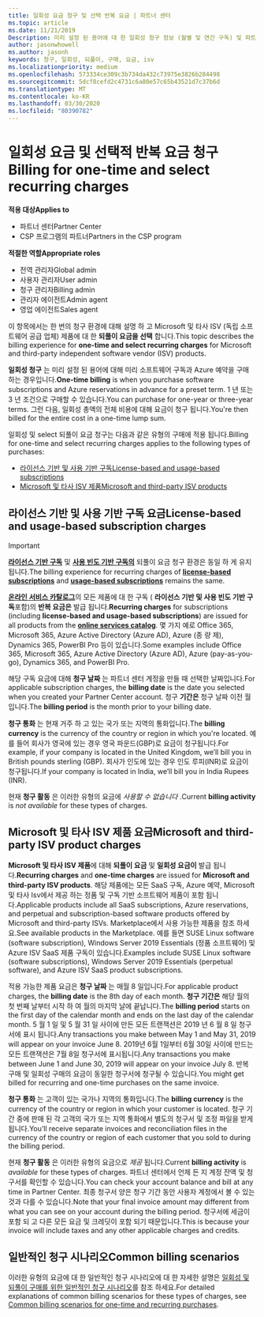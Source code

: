 ```yaml
---
title: 일회성 요금 청구 및 선택 반복 요금 | 파트너 센터
ms.topic: article
ms.date: 11/21/2019
Description: 미리 설정 된 용어에 대 한 일회성 청구 정보 (월별 및 연간 구독) 및 파트너 센터의 선택 되풀이 요금 (해당 Microsoft 및 타사 ISV 제품의 경우)에 대 한 청구
author: jasonwhowell
ms.author: jasonh
keywords: 청구, 일회성, 되풀이, 구매, 요금, isv
ms.localizationpriority: medium
ms.openlocfilehash: 573334ce309c3b734da432c73975e3826b284498
ms.sourcegitcommit: 5dcf8cefd2c4731c6a80e57c65b43521d7c37b6d
ms.translationtype: MT
ms.contentlocale: ko-KR
ms.lasthandoff: 03/30/2020
ms.locfileid: "80390782"
---
```

#  <a name="billing-for-one-time-and-select-recurring-charges"></a><span data-ttu-id="2c2be-104">일회성 요금 및 선택적 반복 요금 청구</span><span class="sxs-lookup"><span data-stu-id="2c2be-104">Billing for one-time and select recurring charges</span></span>

<span data-ttu-id="2c2be-105">**적용 대상**</span><span class="sxs-lookup"><span data-stu-id="2c2be-105">**Applies to**</span></span>
- <span data-ttu-id="2c2be-106">파트너 센터</span><span class="sxs-lookup"><span data-stu-id="2c2be-106">Partner Center</span></span>
- <span data-ttu-id="2c2be-107">CSP 프로그램의 파트너</span><span class="sxs-lookup"><span data-stu-id="2c2be-107">Partners in the CSP program</span></span>

<span data-ttu-id="2c2be-108">**적절한 역할**</span><span class="sxs-lookup"><span data-stu-id="2c2be-108">**Appropriate roles**</span></span>
-   <span data-ttu-id="2c2be-109">전역 관리자</span><span class="sxs-lookup"><span data-stu-id="2c2be-109">Global admin</span></span>
-   <span data-ttu-id="2c2be-110">사용자 관리자</span><span class="sxs-lookup"><span data-stu-id="2c2be-110">User admin</span></span>
-   <span data-ttu-id="2c2be-111">청구 관리자</span><span class="sxs-lookup"><span data-stu-id="2c2be-111">Billing admin</span></span>
-   <span data-ttu-id="2c2be-112">관리자 에이전트</span><span class="sxs-lookup"><span data-stu-id="2c2be-112">Admin agent</span></span>
-   <span data-ttu-id="2c2be-113">영업 에이전트</span><span class="sxs-lookup"><span data-stu-id="2c2be-113">Sales agent</span></span>

<span data-ttu-id="2c2be-114">이 항목에서는 한 번의 청구 환경에 대해 설명 하 고 Microsoft 및 타사 ISV (독립 소프트웨어 공급 업체) 제품에 대 한 **되풀이 요금을 선택** 합니다.</span><span class="sxs-lookup"><span data-stu-id="2c2be-114">This topic describes the billing experience for **one-time and select recurring charges** for Microsoft and third-party independent software vendor (ISV) products.</span></span> 

<span data-ttu-id="2c2be-115">**일회성 청구** 는 미리 설정 된 용어에 대해 미리 소프트웨어 구독과 Azure 예약을 구매 하는 경우입니다.</span><span class="sxs-lookup"><span data-stu-id="2c2be-115">**One-time billing** is when you purchase software subscriptions and Azure reservations in advance for a preset term.</span></span> <span data-ttu-id="2c2be-116">1 년 또는 3 년 조건으로 구매할 수 있습니다.</span><span class="sxs-lookup"><span data-stu-id="2c2be-116">You can purchase for one-year or three-year terms.</span></span> <span data-ttu-id="2c2be-117">그런 다음, 일회성 총액의 전체 비용에 대해 요금이 청구 됩니다.</span><span class="sxs-lookup"><span data-stu-id="2c2be-117">You're then billed for the entire cost in a one-time lump sum.</span></span>

<span data-ttu-id="2c2be-118">일회성 및 select 되풀이 요금 청구는 다음과 같은 유형의 구매에 적용 됩니다.</span><span class="sxs-lookup"><span data-stu-id="2c2be-118">Billing for one-time and select recurring charges applies to the following types of purchases:</span></span>

- [<span data-ttu-id="2c2be-119">라이선스 기반 및 사용 기반 구독</span><span class="sxs-lookup"><span data-stu-id="2c2be-119">License-based and usage-based subscriptions</span></span>](#license-based-and-usage-based-subscription-charges)
- [<span data-ttu-id="2c2be-120">Microsoft 및 타사 ISV 제품</span><span class="sxs-lookup"><span data-stu-id="2c2be-120">Microsoft and third-party ISV products</span></span>](#microsoft-and-third-party-isv-product-charges)

## <a name="license-based-and-usage-based-subscription-charges"></a><span data-ttu-id="2c2be-121">라이선스 기반 및 사용 기반 구독 요금</span><span class="sxs-lookup"><span data-stu-id="2c2be-121">License-based and usage-based subscription charges</span></span>

> [!IMPORTANT]
> <span data-ttu-id="2c2be-122">[**라이선스 기반 구독**](license-based-billing.md) 및 [**사용 빈도 기반 구독의**](usage-based-billing.md) 되풀이 요금 청구 환경은 동일 하 게 유지 됩니다.</span><span class="sxs-lookup"><span data-stu-id="2c2be-122">The billing experience for recurring charges of [**license-based subscriptions**](license-based-billing.md) and [**usage-based subscriptions**](usage-based-billing.md) remains the same.</span></span>

<span data-ttu-id="2c2be-123">[**온라인 서비스 카탈로그**](https://partner.microsoft.com/commerce/preferredoffers/list)의 모든 제품에 대 한 구독 ( **라이선스 기반 및 사용 빈도 기반 구독**포함)의 **반복 요금은** 발급 됩니다.</span><span class="sxs-lookup"><span data-stu-id="2c2be-123">**Recurring charges** for subscriptions (including **license-based and usage-based subscriptions**) are issued for all products from the [**online services catalog**](https://partner.microsoft.com/commerce/preferredoffers/list).</span></span> <span data-ttu-id="2c2be-124">몇 가지 예로 Office 365, Microsoft 365, Azure Active Directory (Azure AD), Azure (종 량 제), Dynamics 365, PowerBI Pro 등이 있습니다.</span><span class="sxs-lookup"><span data-stu-id="2c2be-124">Some examples include Office 365, Microsoft 365, Azure Active Directory (Azure AD), Azure (pay-as-you-go), Dynamics 365, and PowerBI Pro.</span></span>

<span data-ttu-id="2c2be-125">해당 구독 요금에 대해 **청구 날짜** 는 파트너 센터 계정을 만들 때 선택한 날짜입니다.</span><span class="sxs-lookup"><span data-stu-id="2c2be-125">For applicable subscription charges, the **billing date** is the date you selected when you created your Partner Center account.</span></span> <span data-ttu-id="2c2be-126">청구 **기간은** 청구 날짜 이전 월입니다.</span><span class="sxs-lookup"><span data-stu-id="2c2be-126">The **billing period** is the month prior to your billing date.</span></span>

<span data-ttu-id="2c2be-127">**청구 통화** 는 현재 거주 하 고 있는 국가 또는 지역의 통화입니다.</span><span class="sxs-lookup"><span data-stu-id="2c2be-127">The **billing currency** is the currency of the country or region in which you're located.</span></span> <span data-ttu-id="2c2be-128">예를 들어 회사가 영국에 있는 경우 영국 파운드(GBP)로 요금이 청구됩니다.</span><span class="sxs-lookup"><span data-stu-id="2c2be-128">For example, if your company is located in the United Kingdom, we’ll bill you in British pounds sterling (GBP).</span></span> <span data-ttu-id="2c2be-129">회사가 인도에 있는 경우 인도 루피(INR)로 요금이 청구됩니다.</span><span class="sxs-lookup"><span data-stu-id="2c2be-129">If your company is located in India, we’ll bill you in India Rupees (INR).</span></span>

<span data-ttu-id="2c2be-130">현재 **청구 활동** 은 이러한 유형의 요금에 *사용할 수 없습니다* .</span><span class="sxs-lookup"><span data-stu-id="2c2be-130">Current **billing activity** is *not available* for these types of charges.</span></span>

## <a name="microsoft-and-third-party-isv-product-charges"></a><span data-ttu-id="2c2be-131">Microsoft 및 타사 ISV 제품 요금</span><span class="sxs-lookup"><span data-stu-id="2c2be-131">Microsoft and third-party ISV product charges</span></span>

<span data-ttu-id="2c2be-132">**Microsoft 및 타사 ISV 제품**에 대해 **되풀이 요금** 및 **일회성 요금이** 발급 됩니다.</span><span class="sxs-lookup"><span data-stu-id="2c2be-132">**Recurring charges** and **one-time charges** are issued for **Microsoft and third-party ISV products**.</span></span> <span data-ttu-id="2c2be-133">해당 제품에는 모든 SaaS 구독, Azure 예약, Microsoft 및 타사 Isv에서 제공 하는 정품 및 구독 기반 소프트웨어 제품이 포함 됩니다.</span><span class="sxs-lookup"><span data-stu-id="2c2be-133">Applicable products include all SaaS subscriptions, Azure reservations, and perpetual and subscription-based software products offered by Microsoft and third-party ISVs.</span></span> <span data-ttu-id="2c2be-134">Marketplace에서 사용 가능한 제품을 참조 하세요.</span><span class="sxs-lookup"><span data-stu-id="2c2be-134">See available products in the Marketplace.</span></span> <span data-ttu-id="2c2be-135">예를 들면 SUSE Linux software (software subscription), Windows Server 2019 Essentials (정품 소프트웨어) 및 Azure ISV SaaS 제품 구독이 있습니다.</span><span class="sxs-lookup"><span data-stu-id="2c2be-135">Examples include SUSE Linux software (software subscriptions), Windows Server 2019 Essentials (perpetual software), and Azure ISV SaaS product subscriptions.</span></span>

<span data-ttu-id="2c2be-136">적용 가능한 제품 요금은 **청구 날짜** 는 매월 8 일입니다.</span><span class="sxs-lookup"><span data-stu-id="2c2be-136">For applicable product charges, the **billing date** is the 8th day of each month.</span></span> <span data-ttu-id="2c2be-137">**청구 기간은** 해당 월의 첫 번째 날부터 시작 하 여 월의 마지막 날에 끝납니다.</span><span class="sxs-lookup"><span data-stu-id="2c2be-137">The **billing period** starts on the first day of the calendar month and ends on the last day of the calendar month.</span></span> <span data-ttu-id="2c2be-138">5 월 1 일 및 5 월 31 일 사이에 만든 모든 트랜잭션은 2019 년 6 월 8 일 청구서에 표시 됩니다.</span><span class="sxs-lookup"><span data-stu-id="2c2be-138">Any transactions you make between May 1 and May 31, 2019 will appear on your invoice June 8.</span></span> <span data-ttu-id="2c2be-139">2019년 6월 1일부터 6월 30일 사이에 만드는 모든 트랜잭션은 7월 8일 청구서에 표시됩니다.</span><span class="sxs-lookup"><span data-stu-id="2c2be-139">Any transactions you make between June 1 and June 30, 2019 will appear on your invoice July 8.</span></span> <span data-ttu-id="2c2be-140">반복 구매 및 일회성 구매의 요금이 동일한 청구서에 청구될 수 있습니다.</span><span class="sxs-lookup"><span data-stu-id="2c2be-140">You might get billed for recurring and one-time purchases on the same invoice.</span></span>

<span data-ttu-id="2c2be-141">**청구 통화** 는 고객이 있는 국가나 지역의 통화입니다.</span><span class="sxs-lookup"><span data-stu-id="2c2be-141">The **billing currency** is the currency of the country or region in which your customer is located.</span></span> <span data-ttu-id="2c2be-142">청구 기간 중에 판매 된 각 고객의 국가 또는 지역 통화에서 별도의 청구서 및 조정 파일을 받게 됩니다.</span><span class="sxs-lookup"><span data-stu-id="2c2be-142">You’ll receive separate invoices and reconciliation files in the currency of the country or region of each customer that you sold to during the billing period.</span></span>

<span data-ttu-id="2c2be-143">현재 **청구 활동** 은 이러한 유형의 요금으로 *제공* 됩니다.</span><span class="sxs-lookup"><span data-stu-id="2c2be-143">Current **billing activity** is *available* for these types of charges.</span></span> <span data-ttu-id="2c2be-144">파트너 센터에서 언제 든 지 계정 잔액 및 청구서를 확인할 수 있습니다.</span><span class="sxs-lookup"><span data-stu-id="2c2be-144">You can check your account balance and bill at any time in Partner Center.</span></span> <span data-ttu-id="2c2be-145">최종 청구서 양은 청구 기간 동안 사용자 계정에서 볼 수 있는 것과 다를 수 있습니다.</span><span class="sxs-lookup"><span data-stu-id="2c2be-145">Note that your final invoice amount may different from what you can see on your account during the billing period.</span></span> <span data-ttu-id="2c2be-146">청구서에 세금이 포함 되 고 다른 모든 요금 및 크레딧이 포함 되기 때문입니다.</span><span class="sxs-lookup"><span data-stu-id="2c2be-146">This is because your invoice will include taxes and any other applicable charges and credits.</span></span>

## <a name="common-billing-scenarios"></a><span data-ttu-id="2c2be-147">일반적인 청구 시나리오</span><span class="sxs-lookup"><span data-stu-id="2c2be-147">Common billing scenarios</span></span>

<span data-ttu-id="2c2be-148">이러한 유형의 요금에 대 한 일반적인 청구 시나리오에 대 한 자세한 설명은 [일회성 및 되풀이 구매를 위한 일반적인 청구 시나리오](common-billing-scenarios-onetime-recurring.md)를 참조 하세요.</span><span class="sxs-lookup"><span data-stu-id="2c2be-148">For detailed explanations of common billing scenarios for these types of charges, see [Common billing scenarios for one-time and recurring purchases](common-billing-scenarios-onetime-recurring.md).</span></span>
